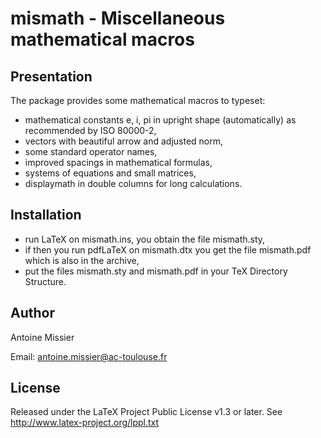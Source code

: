 # mismath - Miscellaneous mathematical macros


## Presentation

The package provides some mathematical macros to typeset:
- mathematical constants e, i, pi in upright shape (automatically) as recommended by ISO 80000-2,
- vectors with beautiful arrow and adjusted norm,
- some standard operator names,
- improved spacings in mathematical formulas,
- systems of equations and small matrices,
- displaymath in double columns for long calculations.


## Installation

- run LaTeX on mismath.ins, you obtain the file mismath.sty,
- if then you run pdfLaTeX on mismath.dtx you get the file mismath.pdf which is also in the archive,
- put the files mismath.sty and mismath.pdf in your TeX Directory Structure.


## Author

Antoine Missier 

Email: antoine.missier@ac-toulouse.fr


## License

Released under the LaTeX Project Public License v1.3 or later. 
See http://www.latex-project.org/lppl.txt
